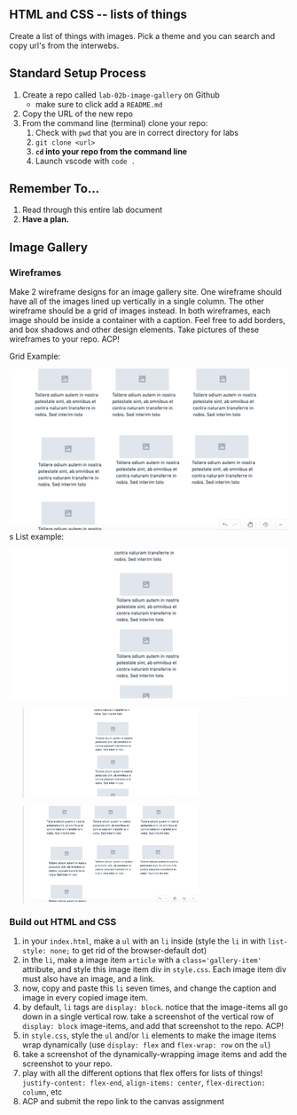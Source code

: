 ## HTML and CSS -- lists of things

Create a list of things with images. Pick a theme and you can search and copy url's from the interwebs.

## Standard Setup Process

1. Create a repo called `lab-02b-image-gallery` on Github
    - make sure to click add a `README.md`
1. Copy the URL of the new repo
1. From the command line (terminal) clone your repo:
    1. Check with `pwd` that you are in correct directory for labs
    1. `git clone <url>`
    1. **`cd` into your repo from the command line**
    1. Launch vscode with `code .`

## Remember To...

1. Read through this entire lab document
1. **Have a plan.** 

## Image Gallery

### **Wireframes**

Make 2 wireframe designs for an image gallery site. One wireframe should have all of the images lined up vertically in a single column. The other wireframe should be a grid of images instead. In both wireframes, each image should be inside a container with a caption. Feel free to add borders, and box shadows and other design elements. Take pictures of these wireframes to your repo. ACP!

Grid Example:

![](./grid.png)
s 
List example:

![](./list.png)

  > <img src="./list.png" width="300px">

  > <img src="./grid.png" width="300px">

### Build out HTML and CSS

1) in your `index.html`, make a `ul` with an `li` inside (style the `li` in with `list-style: none;` to get rid of the browser-default dot)
1) in the `li`, make a image item `article` with a `class='gallery-item'` attribute, and style this image item div in `style.css`. Each image item div must also have an image, and a link.
1) now, copy and paste this `li` seven times, and change the caption and image in every copied image item.
1) by default, `li` tags are `display: block`. notice that the image-items all go down in a  single vertical row. take a screenshot of the vertical  row of `display: block` image-items, and add that screenshot to the repo. ACP!
1) in `style.css`, style the `ul` and/or `li` elements to make the image items wrap dynamically (use `display: flex` and `flex-wrap: row` on the `ul`)
1) take a screenshot of the dynamically-wrapping image items and add the screenshot to your repo.
1) play with all the different options that flex offers for lists of things! `justify-content: flex-end`, `align-items: center`, `flex-direction: column`, etc
1) ACP and submit the repo link to the canvas assignment
